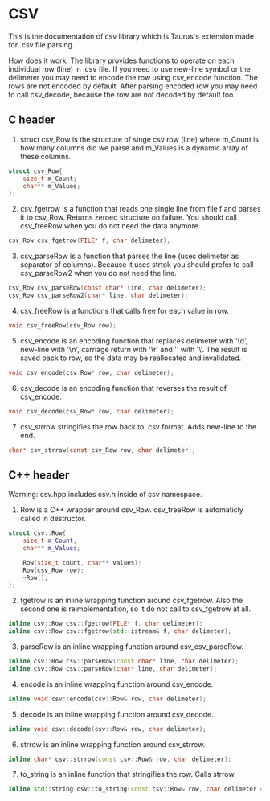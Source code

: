 # CSV

This is the documentation of csv library which is Taurus's extension made for .csv file parsing.

How does it work:
The library provides functions to operate on each individual row (line) in .csv file. 
If you need to use new-line symbol or the delimeter you may need to encode the row using 
csv_encode function. The rows are not encoded by default. After parsing encoded row you 
may need to call csv_decode, because the row are not decoded by default too.

## C header

 1. struct csv_Row is the structure of singe csv row (line) where m_Count is how many columns did we parse and m_Values is a dynamic array of these columns.

``` C
struct csv_Row{
	size_t m_Count;
	char** m_Values;
};
```

 2. csv_fgetrow is a function that reads one single line from file f and parses it to csv_Row. Returns zeroed structure on failure. You should call csv_freeRow when you do not need the data anymore.

``` C
csv_Row csv_fgetrow(FILE* f, char delimeter);
```

 3. csv_parseRow is a function that parses the line (uses delimeter as separator of columns). Because it uses strtok you should prefer to call csv_parseRow2 when you do not need the line.

``` C
csv_Row csv_parseRow(const char* line, char delimeter);
csv_Row csv_parseRow2(char* line, char delimeter);
```

 4. csv_freeRow is a functions that calls free for each value in row.

``` C
void csv_freeRow(csv_Row row);
```

 5. csv_encode is an encoding function that replaces delimeter with '\d', new-line with '\n', carriage return with '\r' and '\' with '\\'. The result is saved back to row, so the data may be reallocated and invalidated.

``` C
void csv_encode(csv_Row* row, char delimeter);
```

 6. csv_decode is an encoding function that reverses the result of csv_encode.

``` C
void csv_decode(csv_Row* row, char delimeter);
```

 7. csv_strrow stringifies the row back to .csv format. Adds new-line to the end.

``` C
char* csv_strrow(const csv_Row row, char delimeter);
```

## C++ header

Warning: csv.hpp includes csv.h inside of csv namespace.

 1. Row is a C++ wrapper around csv_Row. csv_freeRow is automaticly called in destructor.

``` C++
struct csv::Row{
	size_t m_Count;
	char** m_Values;

	Row(size_t count, char** values);
	Row(csv_Row row);
	~Row();
};
```

 2. fgetrow is an inline wrapping function around csv_fgetrow. Also the second one is reimplementation, so it do not call to csv_fgetrow at all.

``` C++ 
inline csv::Row csv::fgetrow(FILE* f, char delimeter);
inline csv::Row csv::fgetrow(std::istream& f, char delimeter);
```  
 
 3. parseRow is an inline wrapping function around csv_csv_parseRow.
  
``` C++  
inline csv::Row csv::parseRow(const char* line, char delimeter);
inline csv::Row csv::parseRow(char* line, char delimeter);
```

 4. encode is an inline wrapping function around csv_encode.

``` C++
inline void csv::encode(csv::Row& row, char delimeter);
```

 5. decode is an inline wrapping function around csv_decode.

``` C++
inline void csv::decode(csv::Row& row, char delimeter);
```

 6. strrow is an inline wrapping function around csv_strrow.

``` C++
inline char* csv::strrow(const csv::Row& row, char delimeter);
```

 7. to_string is an inline function that stringifies the row. Calls strrow.

``` C++
inline std::string csv::to_string(const csv::Row& row, char delimeter = '|');
```


